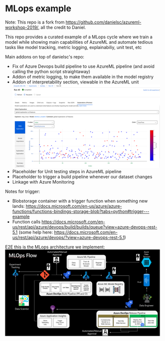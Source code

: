 # MLops example

Note: This repo is a fork from https://github.com/danielsc/azureml-workshop-2019/, all the credit to Daniel.

This repo provides a curated example of a MLops cycle where we train a model while showing main capabilities of AzureML and automate tedious tasks like model tracking, metric logging, explainabiliy, unit test, etc

Main addons on top of danielsc's repo:
- Fix of Azure Devops build pipeline to use AzureML pipeline (and avoid calling the python script straightaway)
- Addon of metric logging, to make them available in the model registry
- Addon of interpretability section, viewable in the AzureML unit
![](2-mlops/media/UIExpl.png)
- Placeholder for Unit testing steps in AzureML pipeline
- Placeholder to trigger a build pipeline whenever our dataset changes
- Linkage with Azure Monitoring

Notes for trigger:
- Blobstorage container with a trigger function when something new lands: https://docs.microsoft.com/en-us/azure/azure-functions/functions-bindings-storage-blob?tabs=python#trigger---example 
- Function calls https://docs.microsoft.com/en-us/rest/api/azure/devops/build/builds/queue?view=azure-devops-rest-5.1 (some help here: https://docs.microsoft.com/en-us/rest/api/azure/devops/?view=azure-devops-rest-5.1)

E2E this is the MLops architecture we implement:
![](2-mlops/media/MLops.png)